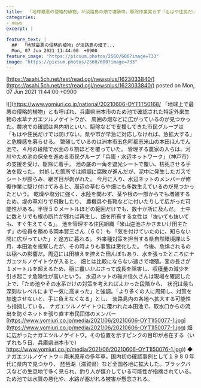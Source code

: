 ```yaml
---
title:  「地球最悪の侵略的植物」が淡路島の畑で増殖中。駆除作業実らず「もはや住民だけでは防げない」  
categories:
- news
excerpt: |
  
feature_text: |
  ##  「地球最悪の侵略的植物」が淡路島の畑で...
  Mon, 07 Jun 2021 11:44:00  +0900
feature_image: "https://picsum.photos/2560/600?image=733"
image: "https://picsum.photos/2560/600?image=733"
---
```


[https://asahi.5ch.net/test/read.cgi/newsplus/1623033840/](https://asahi.5ch.net/test/read.cgi/newsplus/1623033840/)
posted on Mon, 07 Jun 2021 11:44:00  +0900

<!--more-->

![](https://www.yomiuri.co.jp/national/20210606-OYT1T50168/ 「地球上で最悪の侵略的植物」とも呼ばれ、兵庫県洲本市のため池で確認された特定外来生物の水草ナガエツルノゲイトウが、 周囲の畑などに広がっているのが見つかった。農地での確認は県内初といい、駆除などで支援してきた市民グループは 「もはや住民だけでは防げない。県や市が早急に対応しなければ、急拡大する」と危機感を募らせる。 繁殖しているのは洲本市五色町都志米山の本田ほんでん池で、４月の段階で水面の６割ほどを覆っていた。 管理する農家の人らは、河川やため池の保全を進める市民グループ「兵庫・水辺ネットワーク」（神戸市）の支援を受け、駆除に着手。 池の底の一角を遮光シートで覆い、枯死させる手法を取った。 対処した箇所では順調に腐敗が進んだが、泥中に発生したガスでシートが膨らみ、継ぎ目が剥がれた。 今月に入り、水辺ネットのメンバーが修復作業に駆け付けてみると、周辺の草むらや畑にも多数生えているのが見つかったという。 乾燥や塩分に強く、水陸を問わず、茎や根の一部からでも増殖するため、堤の草刈りで飛散したり、 農機具や長靴などに付いたりして広がった可能性がある。半径５０メートルほどの範囲だけでも、数十か所に及んだ。 土中に数ミリでも根の断片が残れば再生し、畑を所有する女性は「抜いても抜いても、すぐ生えてくる」。 池を管理する住民組織「米山逆池さかさまいけ田主たず」の役員を務める岡本賢三さん（６０）も 「気を付けていたのに、知らない間に広がっていた」と途方に暮れる。 外来種対策を担当する県自然環境課は５月、本田池を視察したが、その時よりも事態は悪化した。 今後、危惧されるのは稲への影響だ。周辺には田植えを控えた田んぼもあり、水を張ったところにナガエツルノゲイトウが入ると、 畑とは比較にならない速さで増殖。茎の長さが１メートルを超えるため、稲に覆いかぶさって成長を阻害し、収穫量の減少を 引き起こす危険性が高いという。 水辺ネットの碓井信久さんは現場を確認した上で、「ため池やその水系だけの対策を考えればよかった段階から、 状況は最も深刻なレベルにまで一気に高まった」と強調。「より多くの人に周知し、対策を加速させないと、手に負えなくなる」とし、 淡路島内の各地へ拡大する可能性も指摘している。 ナガエツルノゲイトウに覆われた本田池で、取水口からの流出を防ぐネットを張り直す市民団体のメンバー [https://www.yomiuri.co.jp/media/2021/06/20210606-OYT1I50077-1.jpg](https://www.yomiuri.co.jp/media/2021/06/20210606-OYT1I50077-1.jpg) 畑に広がったナガエツルノゲイトウ。その位置を示すピンクの目印が点在する（いずれも５日、兵庫県洲本市で） [https://www.yomiuri.co.jp/media/2021/06/20210606-OYT1I50076-1.jpg)](https://www.yomiuri.co.jp/media/2021/06/20210606-OYT1I50076-1.jpg)) ◆ナガエツルノゲイトウ＝南米原産の多年草。国内初の確認事例として１９８０年代に県内で見つかり、 琵琶湖（滋賀県）など全国各地に拡大した。ブラックバスなどの生息地で多く見られ、釣り人が媒介している可能性が指摘されている。 ため池では水質の悪化や、水路が塞がれる被害が懸念される。
